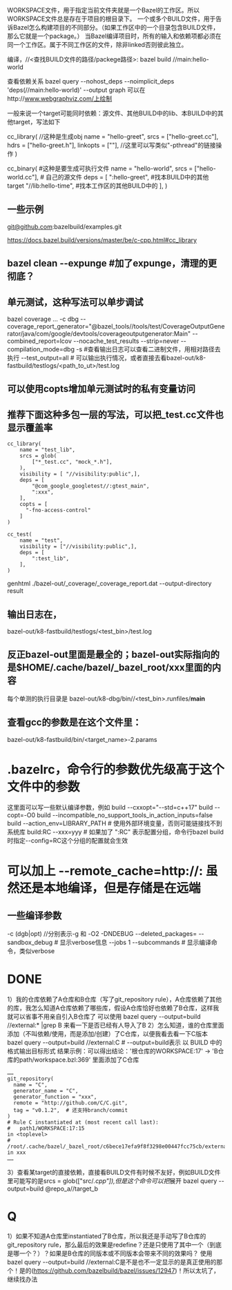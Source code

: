 WORKSPACE文件，用于指定当前文件夹就是一个Bazel的工作区。所以WORKSPACE文件总是存在于项目的根目录下。
一个或多个BUILD文件，用于告诉Bazel怎么构建项目的不同部分。（如果工作区中的一个目录包含BUILD文件，那么它就是一个package。）
当Bazel编译项目时，所有的输入和依赖项都必须在同一个工作区。属于不同工作区的文件，除非linked否则彼此独立。

编译，//<查找BUILD文件的路径/packege路径>:<target>
bazel build //main:hello-world

查看依赖关系
bazel query --nohost_deps --noimplicit_deps 'deps(//main:hello-world)' --output graph
可以在http://www.webgraphviz.com/上绘制


一般来说一个target可能同时依赖：源文件、其他BUILD中的lib、本BUILD中的其他target，写法如下

cc_library( //这种是生成obj
    name = "hello-greet",
    srcs = ["hello-greet.cc"],
    hdrs = ["hello-greet.h"],
    linkopts = [""], //这里可以写类似"-pthread"的链接操作
)

cc_binary(  #这种是要生成可执行文件
    name = "hello-world",
    srcs = ["hello-world.cc"], # 自己的源文件
    deps = [
        ":hello-greet",      #找本BUILD中的其他target
        "//lib:hello-time",  #找本工作区的其他BUILD中的
    ],
)


## 一些示例

git@github.com:bazelbuild/examples.git

https://docs.bazel.build/versions/master/be/c-cpp.html#cc_library


## bazel clean --expunge #加了expunge，清理的更彻底？

## 单元测试，这种写法可以单步调试
bazel coverage ... -c dbg --coverage_report_generator="@bazel_tools//tools/test/CoverageOutputGenerator/java/com/google/devtools/coverageoutputgenerator:Main" --combined_report=lcov --nocache_test_results --strip=never --compilation_mode=dbg -s #查看输出日志可以查看二进制文件，用相对路径去执行
--test_output=all # 可以输出执行情况，或者直接去看bazel-out/k8-fastbuild/testlogs/<path_to_ut>/test.log


## 可以使用copts增加单元测试时的私有变量访问
## 推荐下面这种多包一层的写法，可以把_test.cc文件也显示覆盖率
```
cc_library(
    name = "test_lib",
    srcs = glob(
        ["*_test.cc", "mock_*.h"],
    ),  
    visibility = [ "//visibility:public",],  
    deps = [ 
        "@com_google_googletest//:gtest_main",
        ":xxx",
    ],  
    copts = [ 
      "-fno-access-control"
    ]   
)

cc_test(
    name = "test",
    visibility = ["//visibility:public",],  
    deps = [ 
        ":test_lib",
    ],
)
```

genhtml ./bazel-out/_coverage/_coverage_report.dat --output-directory result

## 输出日志在，
bazel-out/k8-fastbuild/testlogs/<path><test_bin>/test.log
## 反正bazel-out里面是最全的；bazel-out实际指向的是$HOME/.cache/bazel/_bazel_root/xxx里面的内容
每个单测的执行目录是
bazel-out/k8-dbg/bin/<path>/<test_bin>.runfiles/__main__

## 查看gcc的参数是在这个文件里：
bazel-out/k8-fastbuild/bin/<target_name>-2.params


# .bazelrc，命令行的参数优先级高于这个文件中的参数
这里面可以写一些默认编译参数，例如
build --cxxopt="--std=c++17"
build --copt=-O0
build --incompatible_no_support_tools_in_action_inputs=false
build --action_env=LIBRARY_PATH  # 使用外部环境变量，否则可能链接找不到系统库
build:RC --xxx=yyy  # 如果加了 ":RC" 表示配置分组，命令行bazel build时指定--config=RC这个分组的配置就会生效

# 可以加上 --remote_cache=http://<ip>:<port> 虽然还是本地编译，但是存储是在远端

## 一些编译参数
-c (dgb|opt) //分别表示-g 和 -O2 -DNDEBUG
--deleted_packages=<path to BUILD>
--sandbox_debug  # 显示verbose信息
--jobs 1
--subcommands  # 显示编译命令，类似verbose

# DONE
1）我的仓库依赖了A仓库和B仓库（写了git_repository rule），A仓库依赖了其他的库，我怎么知道A仓库依赖了哪些库，假设A仓库恰好也依赖了B仓库，这样我就可以省事不用亲自引入B仓库了
可以使用 bazel query --output=build //external:* |grep B 来看一下是否已经有人导入了B
2）怎么知道，谁的仓库里面添加（不叫依赖/使用，而是添加/创建）了C仓库，以便我看去看一下C版本
bazel query --output=build //external:C # --output=build表示 以 BUILD 中的格式输出目标形式
结果示例：可以得出结论：'根仓库的WORKSPACE:17' -> 'B仓库的path/workspace.bzl:369' 里面添加了C仓库
```
……
git_repository(
  name = "C",
  generator_name = "C",
  generator_function = "xxx",
  remote = "http://github.com/C/C.git",
  tag = "v0.1.2",  # 还支持branch/commit
)
# Rule C instantiated at (most recent call last):
#   path1/WORKSPACE:17:15                                            in <toplevel>
#   /root/.cache/bazel/_bazel_root/c6bece17efa9f8f3298e00447fcc75cb/external/B/path/workspace.bzl:369:19 in xxx
……
```
3）查看某target的直接依赖，直接看BUILD文件有时候不友好，例如BUILD文件里可能写的是srcs = glob(["src/*.cpp"]),但是这个命令可以把*展开
bazel query --output=build @repo_a//target_b

# Q
1）如果不知道A仓库里instantiated了B仓库，所以我还是手动写了B仓库的git_repository rule，那么最后的效果是redefine？还是只使用了其中一个（到底是哪一个？）？如果是B仓库的同版本或不同版本会带来不同的效果吗？
使用bazel query --output=build //external:C是不是也不一定显示的是真正使用的那个！是的(https://github.com/bazelbuild/bazel/issues/12947)！所以太坑了，继续找办法